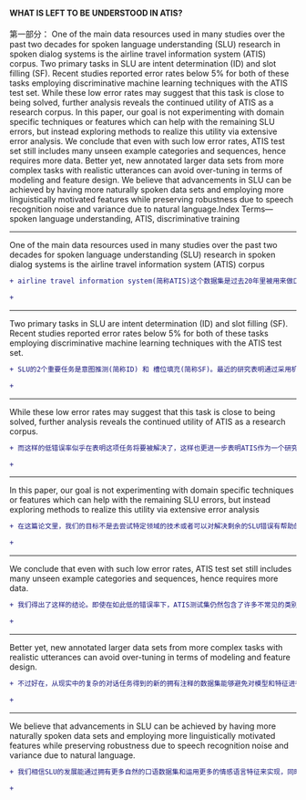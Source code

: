 #### WHAT IS LEFT TO BE UNDERSTOOD IN ATIS?
第一部分：
One of the main data resources used in many studies over the
past two decades for spoken language understanding (SLU) research
in spoken dialog systems is the airline travel information system
(ATIS) corpus. Two primary tasks in SLU are intent determination
(ID) and slot filling (SF). Recent studies reported error rates below
5% for both of these tasks employing discriminative machine learning
techniques with the ATIS test set. While these low error rates
may suggest that this task is close to being solved, further analysis
reveals the continued utility of ATIS as a research corpus. In this paper,
our goal is not experimenting with domain specific techniques or
features which can help with the remaining SLU errors, but instead
exploring methods to realize this utility via extensive error analysis.
We conclude that even with such low error rates, ATIS test set still
includes many unseen example categories and sequences, hence requires
more data. Better yet, new annotated larger data sets from
more complex tasks with realistic utterances can avoid over-tuning
in terms of modeling and feature design. We believe that advancements
in SLU can be achieved by having more naturally spoken data
sets and employing more linguistically motivated features while preserving
robustness due to speech recognition noise and variance due
to natural language.Index Terms— spoken language understanding, ATIS, discriminative
training


****
One of the main data resources used in many studies over the
past two decades for spoken language understanding (SLU) research
in spoken dialog systems is the airline travel information system
(ATIS) corpus

```diff
+ airline travel information system(简称ATIS)这个数据集是过去20年里被用来做口语理解(简称SLU)研究的主要数据资源库之一。
```
```diff
+
```
****
Two primary tasks in SLU are intent determination
(ID) and slot filling (SF). Recent studies reported error rates below
5% for both of these tasks employing discriminative machine learning
techniques with the ATIS test set.
```diff
+ SLU的2个重要任务是意图推测(简称ID) 和 槽位填充(简称SF)。最近的研究表明通过采用机器学习判别技术，能使得机器在测试ATIS这个数据集时错误率低于5%
```
```diff
+
```

****
While these low error rates
may suggest that this task is close to being solved, further analysis
reveals the continued utility of ATIS as a research corpus.
```diff
+ 而这样的低错误率似乎在表明这项任务将要被解决了，这样也更进一步表明ATIS作为一个研究的数据集是持续有效的。
```
```diff
+
```
****
In this paper,
our goal is not experimenting with domain specific techniques or
features which can help with the remaining SLU errors, but instead
exploring methods to realize this utility via extensive error analysis
```diff
+ 在这篇论文里，我们的目标不是去尝试特定领域的技术或者可以对解决剩余的SLU错误有帮助的功能,而是坚持去探索通过广泛的错误分析来实现的方法。
```
```diff
+
```
****
We conclude that even with such low error rates, ATIS test set still
includes many unseen example categories and sequences, hence requires
more data.
```diff
+ 我们得出了这样的结论。即使在如此低的错误率下，ATIS测试集仍然包含了许多不常见的类别和序列的例子，为此要求我们去获取更多的数据。
```
```diff
+
```
****
Better yet, new annotated larger data sets from
more complex tasks with realistic utterances can avoid over-tuning
in terms of modeling and feature design.
```diff
+ 不过好在，从现实中的复杂的对话任务得到的新的拥有注释的数据集能够避免对模型和特征进行过度调整
```
```diff
+
```
****
We believe that advancements
in SLU can be achieved by having more naturally spoken data
sets and employing more linguistically motivated features while preserving
robustness due to speech recognition noise and variance due
to natural language.
```diff
+ 我们相信SLU的发展能通过拥有更多自然的口语数据集和运用更多的情感语言特征来实现，同时保留由语音识别噪音的稳定性和由不同原生语言导致的差异。
```
```diff
+
```